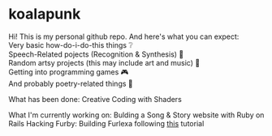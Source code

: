 # koalapunk

Hi! 
This is my personal github repo. And here's what you can expect:  
Very basic how-do-i-do-this things ❔  
Speech-Related pojects (Recognition & Synthesis) 👄  
Random artsy projects (this may include art and music) 🎨  
Getting into programming games 🎮  
And probably poetry-related things 📖  
  
What has been done:
Creative Coding with Shaders

What I'm currently working on:
Bulding a Song & Story website with Ruby on Rails
Hacking Furby: Building Furlexa following [this](https://www.raspberrypi.com/news/raspberry-pi-furby-furlexa-voice-assistant/) tutorial

